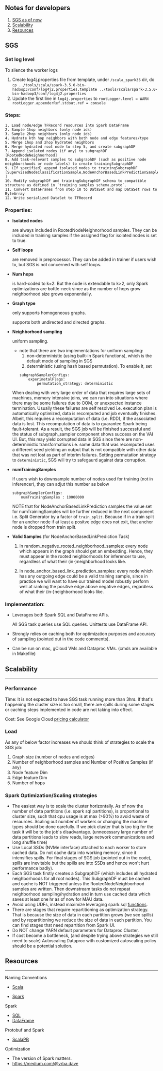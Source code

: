 ## Notes for developers

1. [SGS as of now](#sgs)
2. [Scalability](#scalability)
3. [Resources](#resources)

## SGS

### Set log level

To silence the worker logs

1. Create log4j.properties file from template, under `/scala_spark35` dir, do
   `cp ../tools/scala/spark-3.5.0-bin-hadoop3/conf/log4j2.properties.template ../tools/scala/spark-3.5.0-bin-hadoop3/conf/log4j2.properties`
2. Update the first line in `log4j.properties` to `rootLogger.level = WARN rootLogger.appenderRef.stdout.ref = console`

### Steps:

```
1. Load node/edge TFRecord resources into Spark DataFrame
2. Sample 1hop neighbors (only node ids)
3. Sample 2hop neighbors (only node ids)
4. Hydrate kth hop neighbors with both node and edge features/type
5. Merge 1hop and 2hop hydrated neighbors
6. Merge hydrated root node to step 5, and create subgraphDF
7. Append isolated nodes (if any) to subgraphDF [RootedNodeNeighnorhood]
8. Add task-relevant samples to subgraphDF (such as positive node neighborshoods or node labels) to create trainingSubgraphDF
9. (If specified) append isolated nodes to trainingSubgraphDF [SupervisedNodeClassificationSample,NodeAnchorBasedLinkPredictionSample ]
10. Modify subgraphDF and trainingSubgraphDF schema to compatible structure as defined in `training_samples_schema.proto`.
11. Convert DataFrames from step 10 to DataSet and map DataSet rows to ByteArray
12. Write serialized DataSet to TFRecord
```

### Properties:

- **Isolated nodes**

  are always included in RootedNodeNeighnorhood samples. They can be included in training samples if the assigned flag
  for isolated nodes is set to true.

- **Self loops**

  are removed in preprocessor. They can be added in trainer if users wish to, but SGS is not concerned with self loops.

- **Num hops**

  is hard-coded to k=2. But the code is extendable to k>2, only Spark optimizations are bottle-neck since as the number
  of hops grow neighborhood size grows exponentially.

- **Graph type**

  only supports homogeneous graphs.

  supports both undirected and directed graphs.

- **Neighborhood sampling**

  uniform sampling.

  - note that there are two implementations for uniform sampling:
    1. non-deterministic (using built-in Spark functions), which is the default mode of sampling in SGS
    2. deterministic (using hash based permutation). To enable it, set
    ```
    subgraphSamplerConfigs:
        experimetalFlags:
            permutation_strategy: deterministic
    ```

  When dealing with very large order of data that requires large sets of machines, memory intensive joins, we can run
  into situations where there may be some failures due to OOM, or unexpected instance termination. Usually these
  failures are self resolved i.e. execution plan is automatically optimized, data is recomputed and job eventually
  finishes. Albeit, this requires a recomputation of data (i.e. RDD), if the associated data is lost. This recomputation
  of data is to guarantee Spark being fault-tolerant. As a result, the SGS job will be finished successful and the
  status of subgraph_sampler component shows success on the VAI UI. But, this may yield corrupted data in SGS since
  there are non-deterministic transformations i.e. some data that was recomputed uses a different seed yielding an
  output that is not compatible with other data that was not lost as part of interim failures. Setting permutation
  strategy to `deterministic`, SGS will try to safegaurd against data corruption.

- **numTrainingSamples**

  If users wish to downsample number of nodes used for training (not in inferencer), they can adjut this number as below

  ```
  subgraphSamplerConfigs:
      numTrainingSamples : 10000000
  ```

  NOTE that for NodeAnchorBasedLinkPrediction samples the value set for numTrainingSamples will be further reduced in
  the next component i.e. Split Generator by a factor of `train_split`. Because if in a train split for an anchor node
  if at least a positve edge does not exit, that anchor node is dropped from train split.

- **Valid Samples** (for NodeAnchorBasedLinkPrediction Task)

  1. In random_negative_rooted_neighborhood_samples: every node which appears in the graph should get an embedding.
     Hence, they must appear in the rooted neighborhoods for inferencer to use, regardless of what their
     (in-)neighborhood looks like.

  2. In node_anchor_based_link_prediction_samples: every node which has any outgoing edge could be a valid training
     sample, since in practice we will want to have our trained model robustly perform well at ranking the positive edge
     above negative edges, regardless of what their (in-)neighborhood looks like.

### Implementation:

- Leverages both Spark SQL and DataFrame APIs.

  All SGS task queries use SQL queries. Unittests use DataFrame API.

- Strongly relies on caching both for optimization purposes and accuracy of sampling (pointed out in the code comments).

- Can be run on mac, gCloud VMs and Dataproc VMs. (cmds are available in Makefile)

## Scalability

______________________________________________________________________

### Performance

Time: It is not expected to have SGS task running more than 3hrs. If that's happening the cluster size is too small,
there are spills during some stages or caching steps implemented in code are not taking into effect.

Cost: See Google Cloud [pricing calculator](https://cloud.google.com/products/calculator/#id=)

### Load

As any of below factor increases we should think of strategies to scale the SGS job:

1. Graph size (number of nodes and edges)
2. Number of neighborhood samples and Number of Positive Samples (if any)
3. Node feature Dim
4. Edge feature Dim
5. Number of hops

### Spark Optimization/Scaling strategies

- The easiest way is to scale the cluster horizontally. As of now the number of data partitions (i.e. spark sql
  partitions), is proportional to cluster size, such that cpu usage is at max (>90%) to avoid waste of resources.
  Scaling out number of workers or changing the machine types should be done carefully. If we pick cluster that is too
  big for the task it will be to the job's disadvantage. (unnecessary large number of data partitions leads to slow
  reads, large network communications and long shuffle time)
- Use Local SSDs (NVMe interface) attached to each worker to store cached data. Do not cache data into working memory,
  since it intensifies spills. For final stages of SGS job (pointed out in the code), spills are inevitable but the
  spills are into SSDs and hence won't hurt performance badly).
- Each SGS task firstly creates a SubgraphDF (which includes all hydrated neighborhoods for all root nodes). This
  SubgraphDF must be cached and cache is NOT triggered unless the RootedNodeNeighborhood samples are written. Then
  downstream tasks do not repeat neighborhood sampling/hydration and in turn use cached data which saves at least one hr
  as of now for MAU data.
- Avoid using UDFs, instead maximize leveraging spark.sql
  [functions](https://spark.apache.org/docs/latest/api/scala/org/apache/spark/sql/functions$.html).
- There are stages that require repartitioning as optimization strategy. That is because the size of data in each
  partition grows (we see spills) and by repartitioning we reduce the size of data in each partition. You can find
  stages that need repartition from Spark UI.
- Do NOT change YARN default parameters for Dataproc Cluster.
- If cost become a bottleneck, (and despite trying above strategies we still need to scale) Autoscaling Dataproc with
  customized autoscaling policy should be a potential solution.

## Resources

______________________________________________________________________

Naming Conventions

- [Scala](https://docs.scala-lang.org/style/naming-conventions.html)

- [Spark](https://github.com/databricks/scala-style-guide)

Spark

- [SQL](https://spark.apache.org/docs/latest/sql-ref-functions.html)
- [DataFrame](https://spark.apache.org/docs/latest/api/scala/org/apache/spark/sql/functions$.html)

Protobuf and Spark

- [ScalaPB](https://scalapb.github.io/docs/sparksql/)

Optimization

- The version of Spark matters.
- https://medium.com/@vrba.dave
